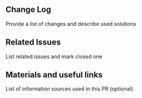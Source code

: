 ## Change Log
Provide a list of changes and describe used solutions

## Related Issues
List related issues and mark closed one

## Materials and useful links
List of information sources used in this PR (optional)
